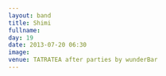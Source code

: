 ```yaml
---
layout: band
title: Shimi
fullname: 
day: 19
date: 2013-07-20 06:30
image: 
venue: TATRATEA after parties by wunderBar
---
```



